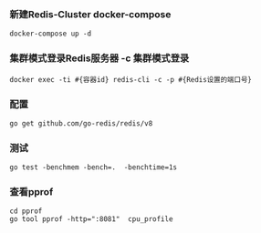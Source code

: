 ### 新建Redis-Cluster   docker-compose
```
docker-compose up -d
```

### 集群模式登录Redis服务器  -c  集群模式登录
```
docker exec -ti #{容器id} redis-cli -c -p #{Redis设置的端口号} 
```

### 配置
```
go get github.com/go-redis/redis/v8
```

### 测试
```
go test -benchmem -bench=.  -benchtime=1s
```

### 查看pprof
```
cd pprof
go tool pprof -http=":8081"  cpu_profile
```